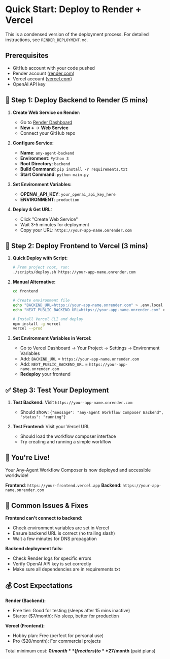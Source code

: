 # Quick Start: Deploy to Render + Vercel

This is a condensed version of the deployment process. For detailed instructions, see `RENDER_DEPLOYMENT.md`.

## Prerequisites
- GitHub account with your code pushed
- Render account ([render.com](https://render.com))
- Vercel account ([vercel.com](https://vercel.com))
- OpenAI API key

## 🚀 Step 1: Deploy Backend to Render (5 mins)

1. **Create Web Service on Render:**
   - Go to [Render Dashboard](https://dashboard.render.com)
   - **New +** → **Web Service**
   - Connect your GitHub repo

2. **Configure Service:**
   - **Name**: `any-agent-backend`
   - **Environment**: `Python 3`
   - **Root Directory**: `backend`
   - **Build Command**: `pip install -r requirements.txt`
   - **Start Command**: `python main.py`

3. **Set Environment Variables:**
   - **OPENAI_API_KEY**: `your_openai_api_key_here`
   - **ENVIRONMENT**: `production`

4. **Deploy & Get URL:**
   - Click "Create Web Service"
   - Wait 3-5 minutes for deployment
   - Copy your URL: `https://your-app-name.onrender.com`

## 🚀 Step 2: Deploy Frontend to Vercel (3 mins)

1. **Quick Deploy with Script:**
   ```bash
   # From project root, run:
   ./scripts/deploy.sh https://your-app-name.onrender.com
   ```

2. **Manual Alternative:**
   ```bash
   cd frontend
   
   # Create environment file
   echo "BACKEND_URL=https://your-app-name.onrender.com" > .env.local
   echo "NEXT_PUBLIC_BACKEND_URL=https://your-app-name.onrender.com" >> .env.local
   
   # Install Vercel CLI and deploy
   npm install -g vercel
   vercel --prod
   ```

3. **Set Environment Variables in Vercel:**
   - Go to Vercel Dashboard → Your Project → Settings → Environment Variables
   - Add: `BACKEND_URL` = `https://your-app-name.onrender.com`
   - Add: `NEXT_PUBLIC_BACKEND_URL` = `https://your-app-name.onrender.com`
   - **Redeploy** your frontend

## ✅ Step 3: Test Your Deployment

1. **Test Backend:** Visit `https://your-app-name.onrender.com`
   - Should show: `{"message": "any-agent Workflow Composer Backend", "status": "running"}`

2. **Test Frontend:** Visit your Vercel URL
   - Should load the workflow composer interface
   - Try creating and running a simple workflow

## 🎉 You're Live!

Your Any-Agent Workflow Composer is now deployed and accessible worldwide!

**Frontend**: `https://your-frontend.vercel.app`
**Backend**: `https://your-app-name.onrender.com`

## 🔧 Common Issues & Fixes

**Frontend can't connect to backend:**
- Check environment variables are set in Vercel
- Ensure backend URL is correct (no trailing slash)
- Wait a few minutes for DNS propagation

**Backend deployment fails:**
- Check Render logs for specific errors
- Verify OpenAI API key is set correctly
- Make sure all dependencies are in requirements.txt

## 💰 Cost Expectations

**Render (Backend):**
- Free tier: Good for testing (sleeps after 15 mins inactive)
- Starter ($7/month): No sleep, better for production

**Vercel (Frontend):**
- Hobby plan: Free (perfect for personal use)
- Pro ($20/month): For commercial projects

Total minimum cost: **$0/month** (free tiers) to **$27/month** (paid plans) 